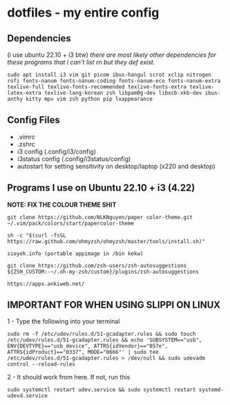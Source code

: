 # dotfiles - my entire config

## Dependencies
(i use ubuntu 22.10 + i3 btw)
*there are most likely other dependencies for these programs that i can't list rn but they def exist.*
```
sudo apt install i3 vim git picom ibus-hangul scrot xclip nitrogen rofi fonts-nanum fonts-nanum-coding fonts-nanum-eco fonts-nanum-extra texlive-full texlive-fonts-recommended texlive-fonts-extra texlive-latex-extra texlive-lang-korean zsh libpam0g-dev libxcb-xkb-dev ibus-anthy kitty mpv vim zsh python pip lxappearance
```


## Config Files
- .vimrc
- .zshrc
- i3 config (.config/i3/config)
- i3status config (.config/i3status/config)
- autostart for setting sensitivity on desktop/laptop (x220 and desktop)

## Programs I use on Ubuntu 22.10 + i3 (4.22)
**NOTE: FIX THE COLOUR THEME SHIT**
```
git clone https://github.com/NLKNguyen/paper color-theme.git ~/.vim/pack/colors/start/papercolor-theme
```
```
sh -c "$(curl -fsSL https://raw.github.com/ohmyzsh/ohmyzsh/master/tools/install.sh)"
```
```
sioyek.info (portable appimage in /bin kekw)
```

```
git clone https://github.com/zsh-users/zsh-autosuggestions ${ZSH_CUSTOM:-~/.oh-my-zsh/custom}/plugins/zsh-autosuggestions
```
```
https://apps.ankiweb.net/
```



## IMPORTANT FOR WHEN USING SLIPPI ON LINUX

1 - Type the following into your terminal
```
sudo rm -f /etc/udev/rules.d/51-gcadapter.rules && sudo touch /etc/udev/rules.d/51-gcadapter.rules && echo 'SUBSYSTEM=="usb", ENV{DEVTYPE}=="usb_device", ATTRS{idVendor}=="057e", ATTRS{idProduct}=="0337", MODE="0666"' | sudo tee /etc/udev/rules.d/51-gcadapter.rules > /dev/null && sudo udevadm control --reload-rules
```

2 - It should work from here. If not, run this

```
sudo systemctl restart udev.service && sudo systemctl restart systemd-udevd.service
```
